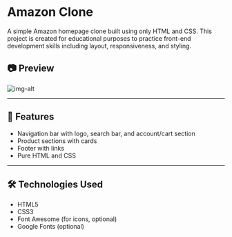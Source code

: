 # Amazon Clone

A simple Amazon homepage clone built using only HTML and CSS. This project is created for educational purposes to practice front-end development skills including layout, responsiveness, and styling.

## 📷 Preview
![img-alt]("screenshot/amazon.png")

---

## 🚀 Features

- Navigation bar with logo, search bar, and account/cart section
- Product sections with cards
- Footer with links
- Pure HTML and CSS

---

## 🛠️ Technologies Used

- HTML5
- CSS3
- Font Awesome (for icons, optional)
- Google Fonts (optional)


